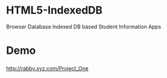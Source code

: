 # HTML5-IndexedDB
Browser Database Indexed DB based Student Information Apps
# Demo
###
http://rabby.xyz.com/Project_One
